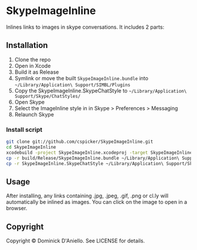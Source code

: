 # SkypeImageInline

Inlines links to images in skype conversations. It includes 2 parts:

[SIMBL plugin]: http://www.culater.net/software/SIMBL/SIMBL.php

## Installation

1. Clone the repo
2. Open in Xcode
3. Build it as Release
4. Symlink or move the built `SkypeImageInline.bundle` into `~/Library/Application\ Support/SIMBL/Plugins`
5. Copy the SkypeImageInline.SkypeChatStyle to `~/Library/Application\ Support/Skype/ChatStyles/`
6. Open Skype
7. Select the ImageInline style in in Skype > Preferences > Messaging
6. Relaunch Skype

### Install script

```bash
git clone git://github.com/cspicker/SkypeImageInline.git
cd SkypeImageInline
xcodebuild -project SkypeImageInline.xcodeproj -target SkypeImageInline -configuration Release build
cp -r build/Release/SkypeImageInline.bundle ~/Library/Application\ Support/SIMBL/Plugins/
cp -r SkypeImageInline.SkypeChatStyle ~/Library/Application\ Support/Skype/ChatStyles/
```

## Usage

After installing, any links containing .jpg, .jpeg, .gif, .png or cl.ly will automatically be inlined as images. You can click on the image to open in a browser.

## Copyright

Copyright &copy; Dominick D'Aniello. See LICENSE for details.